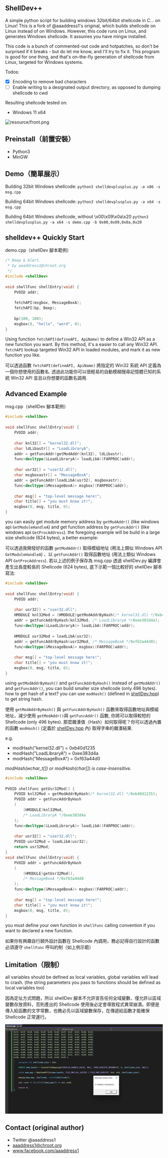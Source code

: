
## ShellDev++

A simple python script for building windows 32bit/64bit shellcode in C... on Linux!
This is a fork of @aaaddress1's original, which builds shellcode on Linux instead of on Windows. 
However, this code runs on Linux, and generates Windows shellcode. It assumes you have mingw installed. 

This code is a bunch of commented-out code and hotpatches, so don't be surprised if it breaks - but do let me know, and I'll try to fix it. 
This program is good for one thing, and that's on-the-fly generation of shellcode from Linux, targeted for Windows systems. 

Todos:
- [X] Encoding to remove bad characters
- [ ] Enable writing to a designated output directory, as opposed to dumping shellcode to cwd

Resulting shellcode tested on:
- Windows 11 x64

![resource/front.png](resource/front.png)

## Preinstall（前置安裝）
* Python3
* MinGW

## Demo（簡單展示）

Building 32bit Windows shellcode:
`python3 shelldevplusplus.py -a x86 -s msg.cpp`

Building 64bit Windows shellcode:
`python3 shelldevplusplus.py -a x64 -s msg.cpp`

Building 64bit Windows shellcode, without \x00\x09\x0a\x20
`python3 shelldevplusplus.py -a x64 -s demo.cpp -b 0x00,0x09,0x0a,0x20`

## shelldev++ Quickly Start 

demo.cpp（shellDev 腳本範例）

```c
/* Beep & Alert.
 * by aaaddress1@chroot.org
 */
#include <shellDev>

void shellFunc shellEntry(void) {
    PVOID addr;

	fetchAPI(msgbox, MessageBoxA);
	fetchAPI(bp, Beep);

	bp(100, 100);
	msgbox(0, "hello", "word", 0);
}
```
Using function `fetchAPI(defineAPI, ApiName)` to define a Win32 API as a new function you want. By this method, it's a easier to call any Win32 API. `fetchAPI` lookup targeted Win32 API in loaded modules, and mark it as new function you like.

可以透過函數 `fetchAPI(defineAPI, ApiName)` 將指定的 Win32 系統 API 定義為一個你想使用的函數名. 透過此功能你可以很輕易的自動模糊搜尋記憶體已知的系統 Win32 API 並且以你想要的函數名調用.

## Advanced Example

msg.cpp（shellDev 腳本範例）

```cpp
#include <shellDev>

void shellFunc shellEntry(void) {
    PVOID addr;

    char knl32[] = "kernel32.dll";
    char ldLibastr[] = "LoadLibraryA";
    addr = getFuncAddr(getModAddr(knl32), ldLibastr);
    func<decltype(&LoadLibraryA)> loadLibA((FARPROC)addr);

    char usr32[] = "user32.dll";
    char msgboxastr[] = "MessageBoxA";
    addr = getFuncAddr(loadLibA(usr32), msgboxastr);
    func<decltype(&MessageBoxA)> msgbox((FARPROC)addr);

    char msg[] = "top-level message here!";
    char title[] = "you must know it!";
    msgbox(0, msg, title, 0);
}
```

you can easily get module memory address by `getModAddr()` (like windows api `GetModuleHandleA`) and get function address by `getFuncAddr()` (like windows api `GetProcAddress`). the foregoing example will be build in a large size shellcode (624 bytes), a better example:


可以透過我開發好的函數 `getModAddr()` 取得模組地址 (用法上類似 Windows API `GetModuleHandleA`) 、以 `getFuncAddr()` 取得函數地址 (用法上類似 Windows API `GetProcAddress`). 若以上述的例子保存為 msg.cpp 透過 shellDev.py 編譯會產生出長度較長的 Shellcode (624 bytes), 底下示範一個比較好的 shellDev 腳本寫法:

```cpp
#include <shellDev>

void shellFunc shellEntry(void) {
	PVOID addr;

	char usr32[] = "user32.dll";
	HMODULE knl32Mod = (HMODULE)getModAddrByHash(/* kernel32.dll */0xb40d1235);
	addr = getFuncAddrByHash(knl32Mod, /* LoadLibraryA */0xee383d4a);
	func<decltype(&LoadLibraryA)> loadLibA((FARPROC)addr);

	HMODULE usr32Mod = loadLibA(usr32); 
	addr = getFuncAddrByHash(usr32Mod, /* MessageBoxA */0xf63a44d0);
	func<decltype(&MessageBoxA)> msgbox((FARPROC)addr);

	char msg[] = "top-level message here!";
	char title[] = "you must know it!";
	msgbox(0, msg, title, 0);
}
```

using `getModAddrByHash()` and `getFuncAddrByHash()` instead of `getModAddr()` and `getFuncAddr()`, you can build smaller size shellcode (only 496 bytes). how to get hash of a text? you can use `modHash()` (defined in [shellDev.hpp](shellDev.hpp)) to get string hash.

使用 `getModAddrByHash()` 與 `getFuncAddrByHash()` 函數來取得函數地址與模組地址，減少使用 `getModAddr()`與 `getFuncAddr()` 函數, 你將可以取得較短的 Shellcode (only 496 bytes). 那麼雜湊值（Hash）如何取得呢？你可以透過內置的函數 `modHash()` (定義於 [shellDev.hpp](https://github.com/aaaddress1/shellDev.py/blob/master/shellDev.hpp) 內) 取得字串的雜湊結果.

e.g. 
* modHash("kernel32.dll") = 0xb40d1235
* modHash("LoadLibraryA") = 0xee383d4a
* modHash("MessageBoxA") = 0xf63a44d0

*modHash(wchar_t[]) or modHash(char[]) is case-insensitive.*

```cpp
#include <shellDev>

PVOID shellFunc getUsr32Mod() {
	PVOID knl32Mod = getModAddrByHash(/* kernel32.dll */0xb40d1235);
	PVOID addr = getFuncAddrByHash
	(
		(HMODULE)knl32Mod, 
		/* LoadLibraryA */0xee383d4a
	);
	func<decltype(&LoadLibraryA)> loadLibA((FARPROC)addr);

	char usr32[] = "user32.dll";
	PVOID usr32Mod = loadLibA(usr32); 
	return usr32Mod;
}
void shellFunc shellEntry(void) {
	PVOID addr = getFuncAddrByHash
	(
		(HMODULE)getUsr32Mod(),
		/* MessageBoxA */0xf63a44d0
	);
	func<decltype(&MessageBoxA)> msgbox((FARPROC)addr);

	char msg[] = "top-level message here!";
	char title[] = "you must know it!";
	msgbox(0, msg, title, 0);
}
```

you must define your own function in `shellFunc` calling convention if you want to declared a new function.

如果你有興趣自行額外設計函數在 Shellcode 內調用，務必記得自行設計的函數必須遵守 `shellFunc` 呼叫約制（如上例示範）

## Limitation（限制）

all variables should be defined as local variables, global variables will lead to crash. (the string parameters you pass to functions should be defined as local variables too)

因為定址方式問題，所以 shellDev 腳本不允許宣告任何全域變數、僅允許以區域變數存放資料，否則產出的 Shellcode 使用後必定會導致程式異常崩潰。即便是傳入給函數的文字常數，也務必先以區域變數保存，在傳遞給函數才能確保 Shellcode 正常運行。

![resources/popup.png](resources/popup.png)

## Contact (original author)

* Twitter @aaaddress1
* aaaddress1@chroot.org
* www.facebook.com/aaaddress1
